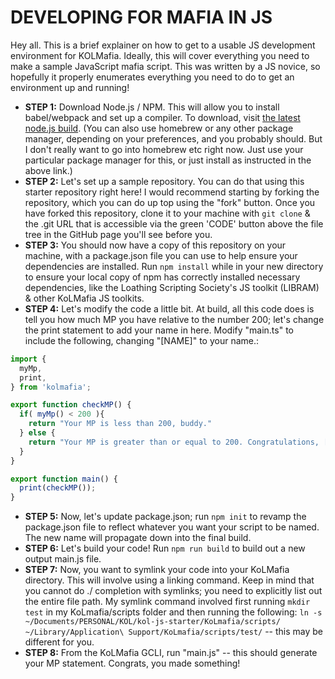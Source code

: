 # DEVELOPING FOR MAFIA IN JS

Hey all. This is a brief explainer on how to get to a usable JS development environment for KOLMafia. Ideally, this will cover everything you need to make a sample JavaScript mafia script. This was written by a JS novice, so hopefully it properly enumerates everything you need to do to get an environment up and running!

- **STEP 1:** Download Node.js / NPM. This will allow you to install babel/webpack and set up a compiler. To download, visit [the latest node.js build](https://nodejs.org/en/). (You can also use homebrew or any other package manager, depending on your preferences, and you probably should. But I don't really want to go into homebrew etc right now. Just use your particular package manager for this, or just install as instructed in the above link.)
- **STEP 2:** Let's set up a sample repository. You can do that using this starter repository right here! I would recommend starting by forking the repository, which you can do up top using the "fork" button. Once you have forked this repository, clone it to your machine with `git clone` & the .git URL that is accessible via the green 'CODE' button above the file tree in the GitHub page you'll see before you.
- **STEP 3:** You should now have a copy of this repository on your machine, with a package.json file you can use to help ensure your dependencies are installed. Run `npm install` while in your new directory to ensure your local copy of npm has correctly installed necessary dependencies, like the Loathing Scripting Society's JS toolkit (LIBRAM) & other KoLMafia JS toolkits. 
- **STEP 4:** Let's modify the code a little bit. At build, all this code does is tell you how much MP you have relative to the number 200; let's change the print statement to add your name in here. Modify "main.ts" to include the following, changing "\[NAME\]" to your name.:
```js
import {
  myMp,
  print,
} from 'kolmafia';

export function checkMP() {
  if( myMp() < 200 ){
    return "Your MP is less than 200, buddy."
  } else {
    return "Your MP is greater than or equal to 200. Congratulations, [NAME]"
  }
}

export function main() {
  print(checkMP());
}
```
- **STEP 5:** Now, let's update package.json; run `npm init` to revamp the package.json file to reflect whatever you want your script to be named. The new name will propagate down into the final build. 
- **STEP 6:** Let's build your code! Run `npm run build` to build out a new output main.js file.
- **STEP 7:** Now, you want to symlink your code into your KoLMafia directory. This will involve using a linking command. Keep in mind that you cannot do ./ completion with symlinks; you need to explicitly list out the entire file path. My symlink command involved first running `mkdir test` in my KoLmafia/scripts folder and then running the following: `ln -s ~/Documents/PERSONAL/KOL/kol-js-starter/KoLmafia/scripts/ ~/Library/Application\ Support/KoLmafia/scripts/test/` -- this may be different for you.
- **STEP 8:** From the KoLMafia GCLI, run "main.js" -- this should generate your MP statement. Congrats, you made something!